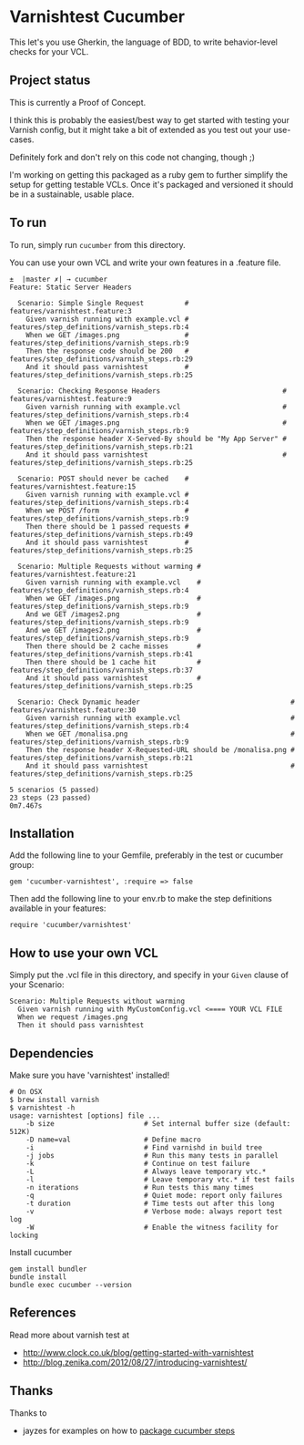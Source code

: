 # Varnishtest Cucumber

This let's you use Gherkin, the language of BDD, to write behavior-level
checks for your VCL.

## Project status
This is currently a Proof of Concept.  

I think this is probably the easiest/best way to get started with
testing your Varnish config, but it might take a bit of extended as
you test out your use-cases.  

Definitely fork and don't rely on this code not changing, though ;)

I'm working on getting this packaged as a ruby gem to further simplify
the setup for getting testable VCLs.  Once it's packaged and versioned
it should be in a sustainable, usable place.

## To run

To run, simply run `cucumber` from this directory.

You can use your own VCL and write your own features in a .feature file.

```
±  |master ✗| → cucumber
Feature: Static Server Headers

  Scenario: Simple Single Request          # features/varnishtest.feature:3
    Given varnish running with example.vcl # features/step_definitions/varnish_steps.rb:4
    When we GET /images.png                # features/step_definitions/varnish_steps.rb:9
    Then the response code should be 200   # features/step_definitions/varnish_steps.rb:29
    And it should pass varnishtest         # features/step_definitions/varnish_steps.rb:25

  Scenario: Checking Response Headers                              # features/varnishtest.feature:9
    Given varnish running with example.vcl                         # features/step_definitions/varnish_steps.rb:4
    When we GET /images.png                                        # features/step_definitions/varnish_steps.rb:9
    Then the response header X-Served-By should be "My App Server" # features/step_definitions/varnish_steps.rb:21
    And it should pass varnishtest                                 # features/step_definitions/varnish_steps.rb:25

  Scenario: POST should never be cached    # features/varnishtest.feature:15
    Given varnish running with example.vcl # features/step_definitions/varnish_steps.rb:4
    When we POST /form                     # features/step_definitions/varnish_steps.rb:9
    Then there should be 1 passed requests # features/step_definitions/varnish_steps.rb:49
    And it should pass varnishtest         # features/step_definitions/varnish_steps.rb:25

  Scenario: Multiple Requests without warming # features/varnishtest.feature:21
    Given varnish running with example.vcl    # features/step_definitions/varnish_steps.rb:4
    When we GET /images.png                   # features/step_definitions/varnish_steps.rb:9
    And we GET /images2.png                   # features/step_definitions/varnish_steps.rb:9
    And we GET /images2.png                   # features/step_definitions/varnish_steps.rb:9
    Then there should be 2 cache misses       # features/step_definitions/varnish_steps.rb:41
    Then there should be 1 cache hit          # features/step_definitions/varnish_steps.rb:37
    And it should pass varnishtest            # features/step_definitions/varnish_steps.rb:25

  Scenario: Check Dynamic header                                     # features/varnishtest.feature:30
    Given varnish running with example.vcl                           # features/step_definitions/varnish_steps.rb:4
    When we GET /monalisa.png                                        # features/step_definitions/varnish_steps.rb:9
    Then the response header X-Requested-URL should be /monalisa.png # features/step_definitions/varnish_steps.rb:21
    And it should pass varnishtest                                   # features/step_definitions/varnish_steps.rb:25

5 scenarios (5 passed)
23 steps (23 passed)
0m7.467s
```

## Installation

Add the following line to your Gemfile, preferably in the test or cucumber group:

```
gem 'cucumber-varnishtest', :require => false
```

Then add the following line to your env.rb to make the step definitions available in your features:

```
require 'cucumber/varnishtest'
```

## How to use your own VCL

Simply put the .vcl file in this directory, and specify in your
`Given` clause of your Scenario:

```
Scenario: Multiple Requests without warming
  Given varnish running with MyCustomConfig.vcl <==== YOUR VCL FILE
  When we request /images.png
  Then it should pass varnishtest
```

## Dependencies

Make sure you have 'varnishtest' installed!

```
# On OSX
$ brew install varnish
$ varnishtest -h
usage: varnishtest [options] file ...
    -b size                      # Set internal buffer size (default: 512K)
    -D name=val                  # Define macro
    -i                           # Find varnishd in build tree
    -j jobs                      # Run this many tests in parallel
    -k                           # Continue on test failure
    -L                           # Always leave temporary vtc.*
    -l                           # Leave temporary vtc.* if test fails
    -n iterations                # Run tests this many times
    -q                           # Quiet mode: report only failures
    -t duration                  # Time tests out after this long
    -v                           # Verbose mode: always report test log
    -W                           # Enable the witness facility for locking
```

Install cucumber

```
gem install bundler
bundle install
bundle exec cucumber --version
```

## References

Read more about varnish test at
* http://www.clock.co.uk/blog/getting-started-with-varnishtest
* http://blog.zenika.com/2012/08/27/introducing-varnishtest/

## Thanks

Thanks to
* jayzes for examples on how to [package cucumber steps](http://github.com/jayzes/cucumber-api-steps)
